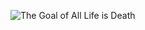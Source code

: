 ![The Goal of All Life is Death](https://github.com/boros41/ExtraEnchants-1.20.6/assets/24442491/6b336236-71bd-4043-b878-2f269a4baab4)
